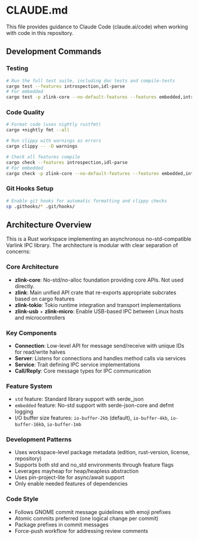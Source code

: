 # CLAUDE.md

This file provides guidance to Claude Code (claude.ai/code) when working with code in this repository.

## Development Commands

### Testing
```bash
# Run the full test suite, including doc tests and compile-tests
cargo test --features introspection,idl-parse
# For embedded
cargo test -p zlink-core --no-default-features --features embedded,introspection
```

### Code Quality
```bash
# Format code (uses nightly rustfmt)
cargo +nightly fmt --all

# Run clippy with warnings as errors
cargo clippy -- -D warnings

# Check all features compile
cargo check --features introspection,idl-parse
# For embedded
cargo check -p zlink-core --no-default-features --features embedded,introspection
```

### Git Hooks Setup
```bash
# Enable git hooks for automatic formatting and clippy checks
cp .githooks/* .git/hooks/
```

## Architecture Overview

This is a Rust workspace implementing an asynchronous no-std-compatible Varlink IPC library. The architecture is modular with clear separation of concerns:

### Core Architecture
- **zlink-core**: No-std/no-alloc foundation providing core APIs. Not used directly.
- **zlink**: Main unified API crate that re-exports appropriate subcrates based on cargo features
- **zlink-tokio**: Tokio runtime integration and transport implementations
- **zlink-usb** + **zlink-micro**: Enable USB-based IPC between Linux hosts and microcontrollers

### Key Components
- **Connection**: Low-level API for message send/receive with unique IDs for read/write halves
- **Server**: Listens for connections and handles method calls via services
- **Service**: Trait defining IPC service implementations
- **Call/Reply**: Core message types for IPC communication

### Feature System
- `std` feature: Standard library support with serde_json
- `embedded` feature: No-std support with serde-json-core and defmt logging
- I/O buffer size features: `io-buffer-2kb` (default), `io-buffer-4kb`, `io-buffer-16kb`, `io-buffer-1mb`

### Development Patterns
- Uses workspace-level package metadata (edition, rust-version, license, repository)
- Supports both std and no_std environments through feature flags
- Leverages mayheap for heap/heapless abstraction
- Uses pin-project-lite for async/await support
- Only enable needed features of dependencies

### Code Style
- Follows GNOME commit message guidelines with emoji prefixes
- Atomic commits preferred (one logical change per commit)
- Package prefixes in commit messages
- Force-push workflow for addressing review comments
